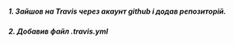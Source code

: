 ##### 1. Зайшов на Travis через акаунт github і додав репозиторій.
##### 2. Добавив файл .travis.yml